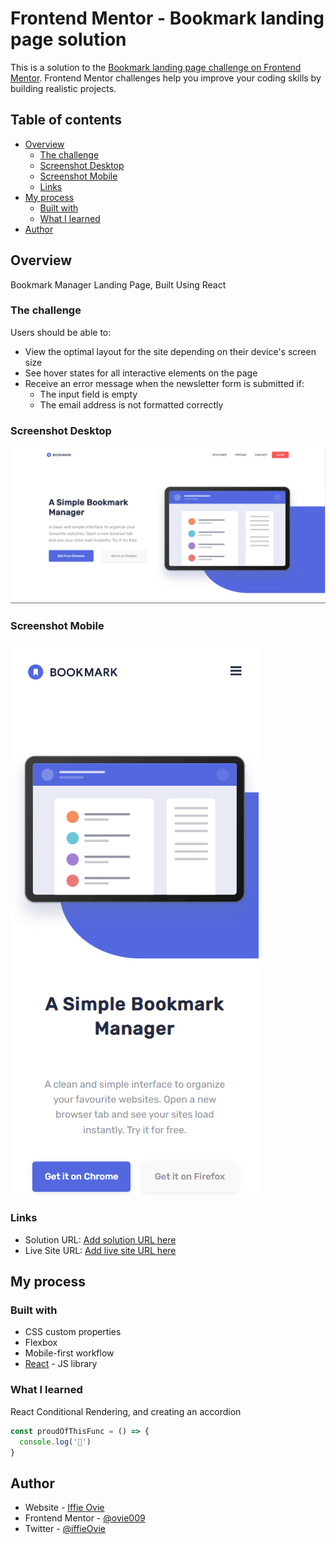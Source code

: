# Frontend Mentor - Bookmark landing page solution

This is a solution to the [Bookmark landing page challenge on Frontend Mentor](https://www.frontendmentor.io/challenges/bookmark-landing-page-5d0b588a9edda32581d29158). Frontend Mentor challenges help you improve your coding skills by building realistic projects. 

## Table of contents

- [Overview](#overview)
  - [The challenge](#the-challenge)
  - [Screenshot Desktop](#screenshot-destop)
  - [Screenshot Mobile](#screenshot-mobile)
  - [Links](#links)
- [My process](#my-process)
  - [Built with](#built-with)
  - [What I learned](#what-i-learned)
- [Author](#author)

## Overview
Bookmark Manager Landing Page, Built Using React

### The challenge

Users should be able to:

- View the optimal layout for the site depending on their device's screen size
- See hover states for all interactive elements on the page
- Receive an error message when the newsletter form is submitted if:
  - The input field is empty
  - The email address is not formatted correctly

### Screenshot Desktop

![](./screenshot-desktop.png)

### Screenshot Mobile

![](./screenshot-mobile.png)

### Links

- Solution URL: [Add solution URL here](https://github.com/ovie009/bookmark-manager)
- Live Site URL: [Add live site URL here](https://ovie-bookmark-manager.netlify.app/)

## My process

### Built with

- CSS custom properties
- Flexbox
- Mobile-first workflow
- [React](https://reactjs.org/) - JS library

### What I learned

React Conditional Rendering, and creating an accordion

```js
const proudOfThisFunc = () => {
  console.log('🎉')
}
```
## Author

- Website - [Iffie Ovie](https://iffieovie.netlify.com)
- Frontend Mentor - [@ovie009](https://www.frontendmentor.io/profile/ovie009)
- Twitter - [@iffieOvie](https://www.twitter.com/iffieoive)

